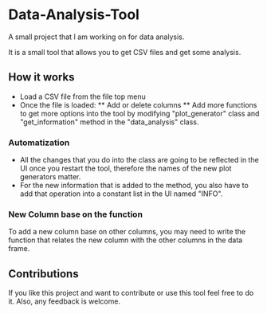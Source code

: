 # Data-Analysis-Tool
A small project that I am working on for data analysis.

It is a small tool that allows you to get CSV files and get some analysis.

## How it works

- Load a CSV file from the file top menu
- Once the file is loaded:
** Add or delete columns
** Add more functions to get more options into the tool by modifying "plot_generator" class and "get_information" method in the "data_analysis" class.

### Automatization

- All the changes that you do into the class are going to be reflected in the UI once you restart the tool, therefore the names of the new plot generators matter.
- For the new information that is added to the method, you also have to add that operation into a constant list in the UI named "INFO".

### New Column base on the function
To add a new column base on other columns, you may need to write the function that relates the new column with the other columns in the data frame.

## Contributions
If you like this project and want to contribute or use this tool feel free to do it.
Also, any feedback is welcome.
